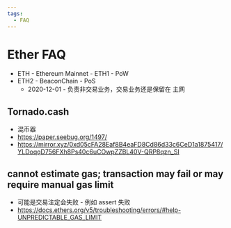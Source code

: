 ```yaml
---
tags:
  - FAQ
---
```


# Ether FAQ

- ETH - Ethereum Mainnet - ETH1 - PoW
- ETH2 - BeaconChain - PoS
  - 2020-12-01 - 负责非交易业务，交易业务还是保留在 主网

## Tornado.cash

- 混币器
- https://paper.seebug.org/1497/
- https://mirror.xyz/0xd05cFA28Eaf8B4eaFD8Cd86d33c6CeD1a1875417/YLDoqqD756FXh8Ps40c6uCOwpZZBL40V-QRP8qzn_SI

## cannot estimate gas; transaction may fail or may require manual gas limit

- 可能是交易注定会失败 - 例如 assert 失败
- https://docs.ethers.org/v5/troubleshooting/errors/#help-UNPREDICTABLE_GAS_LIMIT
